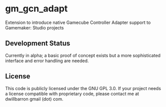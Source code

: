 # gm_gcn_adapt
Extension to introduce native Gamecube Controller Adapter support to Gamemaker: Studio projects

## Development Status

Currently in alpha; a basic proof of concept exists but a more sophisticated interface and error handling are needed.

## License

This code is publicly licensed under the GNU GPL 3.0.
If your project needs a license compatible with proprietary code, please contact me at dwillbarron <at> gmail (dot) com.

